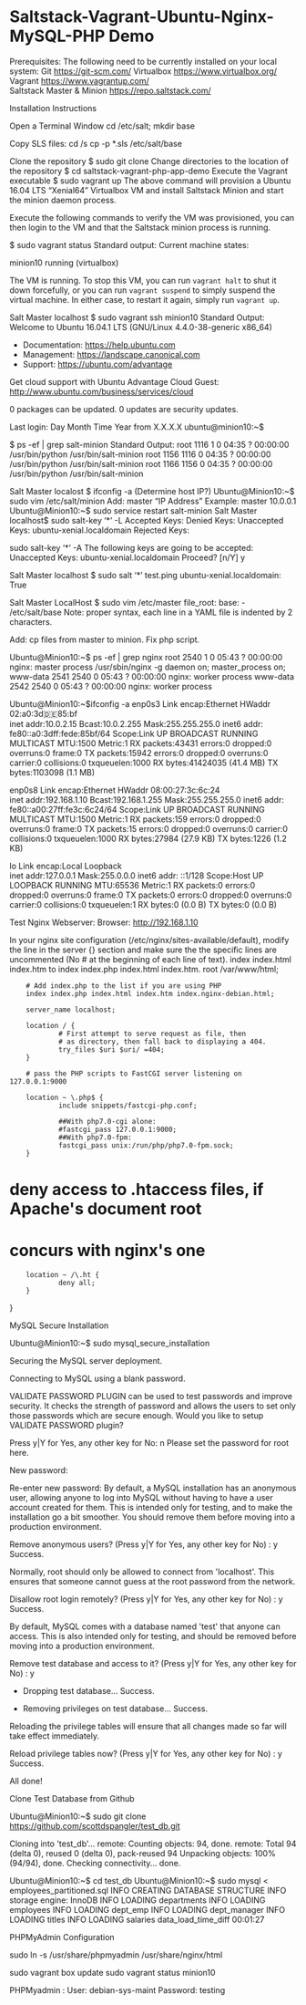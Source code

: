 # Saltstack-Vagrant-Ubuntu-Nginx-MySQL-PHP Demo

Prerequisites: The following need to be currently installed on your local system:
Git	https://git-scm.com/
Virtualbox	https://www.virtualbox.org/
Vagrant	https://www.vagrantup.com/	
Saltstack Master & Minion	https://repo.saltstack.com/


Installation Instructions

Open a Terminal Window
cd /etc/salt; mkdir base

Copy SLS files: cd /s cp -p *.sls /etc/salt/base

Clone the repository
$ sudo git clone 
Change directories to the location of the repository
$ cd saltstack-vagrant-php-app-demo
Execute the Vagrant executable
$ sudo vagrant up
The above command will provision a Ubuntu 16.04 LTS “Xenial64” Virtualbox VM and install Saltstack Minion and start the minion daemon process.

Execute the following commands to verify the VM was provisioned, you can then login to the VM and that the Saltstack minion process is running.

$ sudo vagrant status
Standard output: 
Current machine states:

minion10                  running (virtualbox)

The VM is running. To stop this VM, you can run `vagrant halt` to
shut it down forcefully, or you can run `vagrant suspend` to simply
suspend the virtual machine. In either case, to restart it again,
simply run `vagrant up`.




Salt Master localhost $ sudo vagrant ssh minion10
Standard Output: Welcome to Ubuntu 16.04.1 LTS (GNU/Linux 4.4.0-38-generic x86_64)

 * Documentation:  https://help.ubuntu.com
 * Management:     https://landscape.canonical.com
 * Support:        https://ubuntu.com/advantage
 
Get cloud support with Ubuntu Advantage Cloud Guest:
 http://www.ubuntu.com/business/services/cloud

0 packages can be updated.
0 updates are security updates.

Last login: Day  Month  Time Year from X.X.X.X
ubuntu@minion10:~$ 


$ ps -ef | grep salt-minion
Standard Output:
root      1116     1  0 04:35 ?        00:00:00 /usr/bin/python /usr/bin/salt-minion
root      1156  1116  0 04:35 ?        00:00:00 /usr/bin/python /usr/bin/salt-minion
root      1166  1156  0 04:35 ?        00:00:00 /usr/bin/python /usr/bin/salt-minion

Salt Master localost $ ifconfig -a (Determine host IP?)
Ubuntu@Minion10:~$ sudo vim /etc/salt/minion
Add: master “IP Address” Example: master 10.0.0.1
Ubuntu@Minion10:~$ sudo service restart salt-minion
Salt Master localhost$ sudo salt-key ‘*’ -L
Accepted Keys:
Denied Keys:
Unaccepted Keys:
ubuntu-xenial.localdomain
Rejected Keys:


sudo salt-key ‘*’ -A
The following keys are going to be accepted:
Unaccepted Keys:
ubuntu-xenial.localdomain
Proceed? [n/Y] y

Salt Master localhost $ sudo salt ‘*’ test.ping
ubuntu-xenial.localdomain:
    True



Salt Master LocalHost $ sudo vim /etc/master
file_root:
  base: 
      - /etc/salt/base
Note: proper syntax, each line in a YAML file is indented by 2 characters.


Add: cp files from master to minion.
Fix php script. 

 Ubuntu@Minion10:~$ ps -ef | grep nginx
root      2540     1  0 05:43 ?        00:00:00 nginx: master process /usr/sbin/nginx -g daemon on; master_process on;
www-data  2541  2540  0 05:43 ?        00:00:00 nginx: worker process
www-data  2542  2540  0 05:43 ?        00:00:00 nginx: worker process

 Ubuntu@Minion10:~$ifconfig -a
enp0s3    Link encap:Ethernet  HWaddr 02:a0:3d:de:85:bf  
          inet addr:10.0.2.15  Bcast:10.0.2.255  Mask:255.255.255.0
          inet6 addr: fe80::a0:3dff:fede:85bf/64 Scope:Link
          UP BROADCAST RUNNING MULTICAST  MTU:1500  Metric:1
          RX packets:43431 errors:0 dropped:0 overruns:0 frame:0
          TX packets:15942 errors:0 dropped:0 overruns:0 carrier:0
          collisions:0 txqueuelen:1000 
          RX bytes:41424035 (41.4 MB)  TX bytes:1103098 (1.1 MB)

enp0s8    Link encap:Ethernet  HWaddr 08:00:27:3c:6c:24  
          inet addr:192.168.1.10  Bcast:192.168.1.255  Mask:255.255.255.0
          inet6 addr: fe80::a00:27ff:fe3c:6c24/64 Scope:Link
          UP BROADCAST RUNNING MULTICAST  MTU:1500  Metric:1
          RX packets:159 errors:0 dropped:0 overruns:0 frame:0
          TX packets:15 errors:0 dropped:0 overruns:0 carrier:0
          collisions:0 txqueuelen:1000 
          RX bytes:27984 (27.9 KB)  TX bytes:1226 (1.2 KB)

lo        Link encap:Local Loopback  
          inet addr:127.0.0.1  Mask:255.0.0.0
          inet6 addr: ::1/128 Scope:Host
          UP LOOPBACK RUNNING  MTU:65536  Metric:1
          RX packets:0 errors:0 dropped:0 overruns:0 frame:0
          TX packets:0 errors:0 dropped:0 overruns:0 carrier:0
          collisions:0 txqueuelen:1 
          RX bytes:0 (0.0 B)  TX bytes:0 (0.0 B)

Test Nginx Webserver: Browser: http://192.168.1.10

In your nginx site configuration (/etc/nginx/sites-available/default), modify the line in the server {} section and make sure the the specific lines are uncommented (No # at the beginning of each line of text).
index index.html index.htm to index index.php index.html index.htm.
 root /var/www/html;

        # Add index.php to the list if you are using PHP
        index index.php index.html index.htm index.nginx-debian.html;

        server_name localhost;

        location / {
                # First attempt to serve request as file, then
                # as directory, then fall back to displaying a 404.
                try_files $uri $uri/ =404;
        }

        # pass the PHP scripts to FastCGI server listening on 127.0.0.1:9000

        location ~ \.php$ {
                include snippets/fastcgi-php.conf;
                
                ##With php7.0-cgi alone:
                #fastcgi_pass 127.0.0.1:9000;
                ##With php7.0-fpm:
                fastcgi_pass unix:/run/php/php7.0-fpm.sock;
        }

#        deny access to .htaccess files, if Apache's document root
#        concurs with nginx's one
        
        location ~ /\.ht {
                deny all;
        }       
}

MySQL Secure Installation

 Ubuntu@Minion10:~$ sudo mysql_secure_installation


Securing the MySQL server deployment.

Connecting to MySQL using a blank password.

VALIDATE PASSWORD PLUGIN can be used to test passwords
and improve security. It checks the strength of password
and allows the users to set only those passwords which are
secure enough. Would you like to setup VALIDATE PASSWORD plugin?

Press y|Y for Yes, any other key for No: n 
Please set the password for root here.

New password: 

Re-enter new password: 
By default, a MySQL installation has an anonymous user,
allowing anyone to log into MySQL without having to have
a user account created for them. This is intended only for
testing, and to make the installation go a bit smoother.
You should remove them before moving into a production
environment.

Remove anonymous users? (Press y|Y for Yes, any other key for No) : y
Success.

Normally, root should only be allowed to connect from
'localhost'. This ensures that someone cannot guess at
the root password from the network.

Disallow root login remotely? (Press y|Y for Yes, any other key for No) : y
Success.

By default, MySQL comes with a database named 'test' that
anyone can access. This is also intended only for testing,
and should be removed before moving into a production
environment.


Remove test database and access to it? (Press y|Y for Yes, any other key for No) : y
 - Dropping test database...
Success.

 - Removing privileges on test database...
Success.

Reloading the privilege tables will ensure that all changes
made so far will take effect immediately.

Reload privilege tables now? (Press y|Y for Yes, any other key for No) : y
Success.

All done! 

Clone Test Database from Github

 Ubuntu@Minion10:~$ sudo git clone  https://github.com/scottdspangler/test_db.git

Cloning into 'test_db'...
remote: Counting objects: 94, done.
remote: Total 94 (delta 0), reused 0 (delta 0), pack-reused 94
Unpacking objects: 100% (94/94), done.
Checking connectivity... done.

 Ubuntu@Minion10:~$ cd test_db
 Ubuntu@Minion10:~$ sudo mysql < employees_partitioned.sql
INFO
CREATING DATABASE STRUCTURE
INFO
storage engine: InnoDB
INFO
LOADING departments
INFO
LOADING employees
INFO
LOADING dept_emp
INFO
LOADING dept_manager
INFO
LOADING titles
INFO
LOADING salaries
data_load_time_diff
00:01:27


PHPMyAdmin Configuration


sudo ln -s /usr/share/phpmyadmin /usr/share/nginx/html


sudo vagrant box update
sudo vagrant status minion10








PHPMyadmin : User: debian-sys-maint Password: testing
